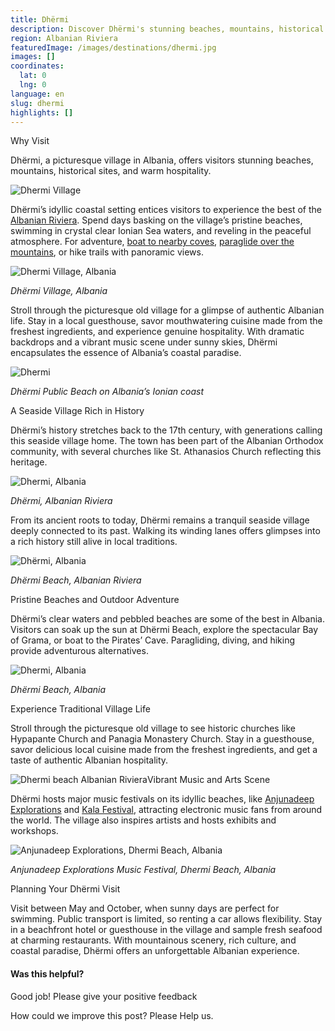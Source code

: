 ```yaml
---
title: Dhërmi
description: Discover Dhërmi's stunning beaches, mountains, historical sites, and warm hospitality in this picturesque village encapsulating the essence of Albania's coastal paradise.
region: Albanian Riviera
featuredImage: /images/destinations/dhermi.jpg
images: []
coordinates:
  lat: 0
  lng: 0
language: en
slug: dhermi
highlights: []
---
```


Why Visit

Dhërmi, a picturesque village in Albania, offers visitors stunning beaches, mountains, historical sites, and warm hospitality.

![Dhermi Village](/images/destinations/Dhermi-Village.jpg "Dhermi Village")

Dhërmi’s idyllic coastal setting entices visitors to experience the best of the [Albanian Riviera](https://albaniavisit.com/attractions/albanian-riviera/). Spend days basking on the village’s pristine beaches, swimming in crystal clear Ionian Sea waters, and reveling in the peaceful atmosphere. For adventure, [boat to nearby coves](https://albaniavisit.com/attractions/secluded-boat-only-virgin-beaches/), [paraglide over the mountains](https://albaniavisit.com/activities/paragliding/), or hike trails with panoramic views.

![Dhermi Village, Albania](/images/destinations/Dhermi.jpg "Dhermi")

*Dhërmi Village, Albania*

Stroll through the picturesque old village for a glimpse of authentic Albanian life. Stay in a local guesthouse, savor mouthwatering cuisine made from the freshest ingredients, and experience genuine hospitality. With dramatic backdrops and a vibrant music scene under sunny skies, Dhërmi encapsulates the essence of Albania’s coastal paradise.

![Dhermi](/images/destinations/AdobeStock_443014451.jpeg "AdobeStock 443014451 1024x477")

*Dhërmi Public Beach* *on Albania’s Ionian coast*

A Seaside Village Rich in History

Dhërmi’s history stretches back to the 17th century, with generations calling this seaside village home. The town has been part of the Albanian Orthodox community, with several churches like St. Athanasios Church reflecting this heritage.

![Dhermi, Albania](/images/destinations/Vuno-Dhermi-Albanian-Riviera.jpeg "Vuno Dhermi Albanian Riviera")

*Dhërmi, Albanian Riviera*

From its ancient roots to today, Dhërmi remains a tranquil seaside village deeply connected to its past. Walking its winding lanes offers glimpses into a rich history still alive in local traditions.

![Dhërmi, Albania](/images/destinations/GOPR3389.jpg "GOPR3389 1024x768")

*Dhërmi Beach, Albanian Riviera*

Pristine Beaches and Outdoor Adventure

Dhërmi’s clear waters and pebbled beaches are some of the best in Albania. Visitors can soak up the sun at Dhërmi Beach, explore the spectacular Bay of Grama, or boat to the Pirates’ Cave. Paragliding, diving, and hiking provide adventurous alternatives.

![Dhermi, Albania](/images/destinations/Dhermi-Albania.jpeg "Dhermi Albania 1024x576")

*Dhërmi Beach, Albania*

Experience Traditional Village Life

Stroll through the picturesque old village to see historic churches like Hypapante Church and Panagia Monastery Church. Stay in a guesthouse, savor delicious local cuisine made from the freshest ingredients, and get a taste of authentic Albanian hospitality.

![Dhermi beach Albanian Riviera](/images/destinations/Dhermi-beach-Albanian-Riviera.jpeg "Dhermi beach Albanian Riviera")Vibrant Music and Arts Scene

Dhërmi hosts major music festivals on its idyllic beaches, like [Anjunadeep Explorations](https://anjunadeep.com/us/events/explorations) and [Kala Festival](https://www.kala.al/), attracting electronic music fans from around the world. The village also inspires artists and hosts exhibits and workshops.

![Anjunadeep Explorations, Dhermi Beach, Albania](/images/destinations/Dhermi-Anjunadeep-Explorations-2023.png "Dhermi Anjunadeep Explorations 2023")

*Anjunadeep Explorations Music Festival, Dhermi Beach, Albania*

Planning Your Dhërmi Visit

Visit between May and October, when sunny days are perfect for swimming. Public transport is limited, so renting a car allows flexibility. Stay in a beachfront hotel or guesthouse in the village and sample fresh seafood at charming restaurants. With mountainous scenery, rich culture, and coastal paradise, Dhërmi offers an unforgettable Albanian experience.

#### Was this helpful?

 

Good job! Please give your positive feedback

How could we improve this post? Please Help us.